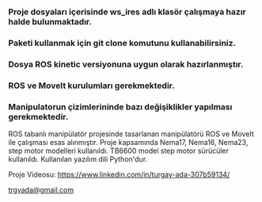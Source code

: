 ### Proje dosyaları içerisinde ws_ires adlı klasör çalışmaya hazır halde bulunmaktadır.

### Paketi kullanmak için git clone komutunu kullanabilirsiniz.

### Dosya ROS kinetic versiyonuna uygun olarak hazırlanmıştır.

### ROS ve MoveIt kurulumları gerekmektedir.

### Manipulatorun çizimlerininde bazı değişiklikler yapılması gerekmektedir.

ROS tabanlı manipülatör projesinde tasarlanan manipülatörü ROS ve MoveIt ile çalışması esas alınmıştır.
Proje kapsamında Nema17, Nema16, Nema23, step motor modelleri kullanıldı.
TB6600 model step motor sürücüler kullanıldı.
Kullanılan yazılım dili Python'dur.





Proje Videosu: https://www.linkedin.com/in/turgay-ada-307b59134/

trgyada@gmail.com
